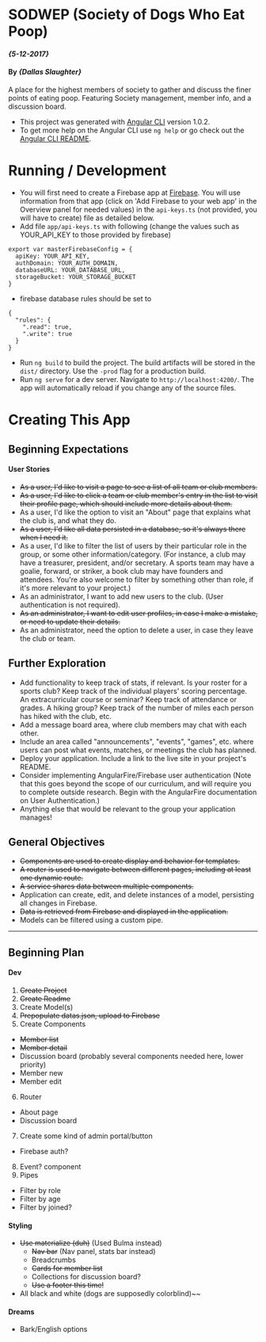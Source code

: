 # SODWEP (Society of Dogs Who Eat Poop)

#### _{5-12-2017}_

#### By _**{Dallas Slaughter}**_

A place for the highest members of society to gather and discuss the finer points of eating poop. Featuring Society management, member info, and a discussion board.

* This project was generated with [Angular CLI](https://github.com/angular/angular-cli) version 1.0.2.
* To get more help on the Angular CLI use `ng help` or go check out the [Angular CLI README](https://github.com/angular/angular-cli/blob/master/README.md).

Running / Development
======

* You will first need to create a Firebase app at [Firebase](https://firebase.google.com). You will use information from that app (click on 'Add Firebase to your web app' in the Overview panel for needed values) in the `api-keys.ts` (not provided, you will have to create) file as detailed below.
* Add file `app/api-keys.ts` with following (change the values such as YOUR_API_KEY to those provided by firebase)
```
export var masterFirebaseConfig = {
  apiKey: YOUR_API_KEY,
  authDomain: YOUR_AUTH_DOMAIN,
  databaseURL: YOUR_DATABASE_URL,
  storageBucket: YOUR_STORAGE_BUCKET
}
```

* firebase database rules should be set to
```
{
  "rules": {
    ".read": true,
    ".write": true
  }
}
```

* Run `ng build` to build the project. The build artifacts will be stored in the `dist/` directory. Use the `-prod` flag for a production build.
* Run `ng serve` for a dev server. Navigate to `http://localhost:4200/`. The app will automatically reload if you change any of the source files.


Creating This App
======

Beginning Expectations
------

#### User Stories
* ~~As a user, I'd like to visit a page to see a list of all team or club members.~~
* ~~As a user, I'd like to click a team or club member's entry in the list to visit their profile page, which should include more details about them.~~
* As a user, I'd like the option to visit an "About" page that explains what the club is, and what they do.
* ~~As a user, I'd like all data persisted in a database, so it's always there when I need it.~~
* As a user, I'd like to filter the list of users by their particular role in the group, or some other information/category. (For instance, a club may have a treasurer, president, and/or secretary. A sports team may have a goalie, forward, or striker, a book club may have founders and attendees. You're also welcome to filter by something other than role, if it's more relevant to your project.)
* As an administrator, I want to add new users to the club. (User authentication is not required).
* ~~As an administrator, I want to edit user profiles, in case I make a mistake, or need to update their details.~~
* As an administrator, need the option to delete a user, in case they leave the club or team.

Further Exploration
------
* Add functionality to keep track of stats, if relevant. Is your roster for a sports club? Keep track of the individual players' scoring percentage. An extracurricular course or seminar? Keep track of attendance or grades. A hiking group? Keep track of the number of miles each person has hiked with the club, etc.
* Add a message board area, where club members may chat with each other.
* Include an area called "announcements", "events", "games", etc. where users can post what events, matches, or meetings the club has planned.
* Deploy your application. Include a link to the live site in your project's README.
* Consider implementing AngularFire/Firebase user authentication (Note that this goes beyond the scope of our curriculum, and will require you to complete outside research. Begin with the AngularFire documentation on User Authentication.)
* Anything else that would be relevant to the group your application manages!

General Objectives
------
* ~~Components are used to create display and behavior for templates.~~
* ~~A router is used to navigate between different pages, including at least one dynamic route.~~
* ~~A service shares data between multiple components.~~
* Application can create, edit, and delete instances of a model, persisting all changes in Firebase.
* ~~Data is retrieved from Firebase and displayed in the application.~~
* Models can be filtered using a custom pipe.

---

## Beginning Plan

#### Dev
1. ~~Create Project~~
2. ~~Create Readme~~
3. Create Model(s)
4. ~~Prepopulate datas.json, upload to Firebase~~
5. Create Components
  * ~~Member list~~
  * ~~Member detail~~
  * Discussion board (probably several components needed here, lower priority)
  * Member new
  * Member edit
6. Router
  * About page
  * Discussion board
7. Create some kind of admin portal/button
  * Firebase auth?
8. Event? component
9. Pipes
  * Filter by role
  * Filter by age
  * Filter by joined?

#### Styling
* ~~Use materialize (duh)~~ (Used Bulma instead)
  * ~~Nav bar~~ (Nav panel, stats bar instead)
  * Breadcrumbs
  * ~~Cards for member list~~
  * Collections for discussion board?
  * ~~Use a footer this time!~~
* All black and white (dogs are supposedly colorblind)~~


#### Dreams
* Bark/English options
